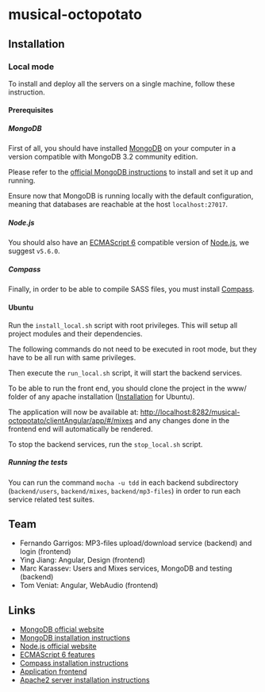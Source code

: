 # musical-octopotato

## Installation

### Local mode

To install and deploy all the servers on a single machine, follow these instruction.

#### Prerequisites

##### MongoDB

First of all, you should have installed [MongoDB][2] on your computer in a version compatible with MongoDB 3.2 community edition.

Please refer to the [official MongoDB instructions][1] to install and set it up and running.

Ensure now that MongoDB is running locally with the default configuration, meaning that databases are reachable at the host `localhost:27017`.

##### Node.js

You should also have an [ECMAScript 6][4] compatible version of [Node.js][3], we suggest `v5.6.0`.

##### Compass 

Finally, in order to be able to compile SASS files, you must install [Compass][5].

#### Ubuntu

Run the `install_local.sh` script with root privileges. This will setup all project modules and their dependencies.

The following commands do not need to be executed in root mode, but they have to be all run with same privileges.

Then execute the `run_local.sh` script, it will start the backend services.

To be able to run the front end, you should clone the project in the www/ folder of any apache installation
([Installation][7] for Ubuntu).

The application will now be available at: [http://localhost:8282/musical-octopotato/clientAngular/app/#/mixes][6] and any changes done in the frontend end will automatically be rendered.

To stop the backend services, run the `stop_local.sh` script.

##### Running the tests

You can run the command `mocha -u tdd` in each backend subdirectory (`backend/users`, `backend/mixes`, `backend/mp3-files`) in order to run each service related test suites.

## Team
 * Fernando Garrigos: MP3-files upload/download service (backend) and login (frontend)
 * Ying Jiang: Angular, Design (frontend)
 * Marc Karassev: Users and Mixes services, MongoDB and testing (backend)
 * Tom Veniat: Angular, WebAudio (frontend)

## Links
 * [MongoDB official website][2]
 * [MongoDB installation instructions][1]
 * [Node.js official website][3]
 * [ECMAScript 6 features][4]
 * [Compass installation instructions][5]
 * [Application frontend][6]
 * [Apache2 server installation instructions][7]

[1]: https://docs.mongodb.org/master/installation/
[2]: https://www.mongodb.org/
[3]: https://nodejs.org/en/
[4]: http://es6-features.org/
[5]: http://compass-style.org/install/
[6]: http://localhost:8282/musical-octopotato/clientAngular/app/#/mixes/
[7]: https://doc.ubuntu-fr.org/apache2/
